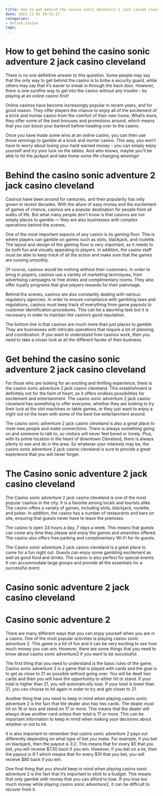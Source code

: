```yaml
---
title: How to get behind the casino sonic adventure 2 jack casino cleveland 
date: 2022-11-01 19:51:17
categories:
- Online Casino
tags:
---
```



#  How to get behind the casino sonic adventure 2 jack casino cleveland 

There is no one definitive answer to this question. Some people may say that the only way to get behind the casino is to bribe a security guard, while others may say that it’s easier to sneak in through the back door. However, there is one surefire way to get into the casino without any trouble – by playing at an online casino first!

Online casinos have become increasingly popular in recent years, and for good reason. They offer players the chance to enjoy all of the excitement of a brick and mortar casino from the comfort of their own home. What’s more, they offer some of the best bonuses and promotions around, which means that you can boost your bankroll before heading over to the casino.

Once you have made some wins at an online casino, you can then use those winnings to gamble at a brick and mortar casino. This way, you won’t have to worry about losing your hard-earned money – you can simply enjoy yourself and try your luck on the tables. And who knows, maybe you’ll be able to hit the jackpot and take home some life-changing winnings!

#  Behind the casino sonic adventure 2 jack casino cleveland 

Casinos have been around for centuries, and their popularity has only grown in recent decades. With the allure of easy money and the excitement of games of chance, casinos are a popular destination for people from all walks of life. But what many people don’t know is that casinos are not simply places to gamble — they are also businesses with complex operations behind the scenes.

One of the most important aspects of any casino is its gaming floor. This is where players can gamble on games such as slots, blackjack, and roulette. The layout and design of the gaming floor is very important, as it needs to be both fun and visually appealing to players. In addition, the casino staff must be able to keep track of all the action and make sure that the games are running smoothly.

Of course, casinos would be nothing without their customers. In order to bring in players, casinos use a variety of marketing techniques, from advertising campaigns to free drinks and complimentary rooms. They also offer loyalty programs that give players rewards for their patronage.

Behind the scenes, casinos are also constantly dealing with various regulatory agencies. In order to ensure compliance with gambling laws and regulations, casinos must keep track of everything from game payouts to customer identification procedures. This can be a daunting task but it is necessary in order to maintain the casino’s good reputation.

The bottom line is that casinos are much more than just places to gamble. They are businesses with intricate operations that require a lot of planning and coordination. If you want to understand how casinos work, then you need to take a closer look at all the different facets of their business.

#  Get behind the casino sonic adventure 2 jack casino cleveland 

For those who are looking for an exciting and thrilling experience, there is the casino sonic adventure 2 jack casino cleveland. This establishment is definitely not for the faint of heart, as it offers endless possibilities for excitement and entertainment. The casino sonic adventure 2 jack casino cleveland has something to offer everyone, whether they are looking to try their luck at the slot machines or table games, or they just want to enjoy a night out on the town with some of the best live entertainment around.

The casino sonic adventure 2 jack casino cleveland is also a great place to meet new people and make connections. There is always something going on and someone to talk to, so visitors will never feel bored or lonely. Plus, with its prime location in the heart of downtown Cleveland, there is always plenty to see and do in the area. So whatever your interests may be, the casino sonic adventure 2 jack casino cleveland is sure to provide a great experience that you will never forget.

#  The Casino sonic adventure 2 jack casino cleveland 

The Casino sonic adventure 2 jack casino cleveland is one of the most popular casinos in the city. It is a favorite among locals and tourists alike. The casino offers a variety of games, including slots, blackjack, roulette, and poker. In addition, the casino has a number of restaurants and bars on site, ensuring that guests never have to leave the premises.

The casino is open 24 hours a day, 7 days a week. This means that guests can come any time they please and enjoy the games and amenities offered. The casino also offers free parking and complimentary Wi-Fi for its guests.

The Casino sonic adventure 2 jack casino cleveland is a great place to come for a fun night out. Guests can enjoy some gambling excitement as well as good food and drinks. The casino is also perfect for special events. It can accommodate large groups and provide all the essentials for a successful event.

#  Casino sonic adventure 2 jack casino cleveland

# Casino sonic adventure 2

There are many different ways that you can enjoy yourself when you are in a casino. One of the most popular activities is playing casino sonic adventure 2. This game is a lot of fun and it can be very exciting to see how much money you can win. However, there are some things that you need to know about casino sonic adventure2 if you want to be successful.

The first thing that you need to understand is the basic rules of the game. Casino sonic adventure 2 is a game that is played with cards and the goal is to get as close to 21 as possible without going over. You will be dealt two cards and then you will have the opportunity to either hit or stand. If your total is higher than 21, you will automatically lose. If your total is lower than 21, you can choose to hit again in order to try and get closer to 21.

Another thing that you need to keep in mind when playing casino sonic adventure 2 is the fact that the dealer also has two cards. The dealer must hit on 16 or less and stand on 17 or more. This means that the dealer will always draw another card unless their total is 17 or more. This can be important information to keep in mind when making your decisions about whether or not to hit.

It is also important to remember that casino sonic adventure 2 pays out differently depending on what type of bet you make. For example, if you bet on blackjack, then the payout is 3:2. This means that for every $5 that you bet, you will receive $7.50 back if you win. However, if you bet on a tie, then the payout is 8:1 which means that for every $10 that you bet, you will receive $80 back if you win.

One final thing that you should keep in mind when playing casino sonic adventure 2 is the fact that it’s important to stick to a budget. This means that only gamble with money that you can afford to lose. If you lose too much money while playing casino sonic adventure2, it can be difficult to recover from it.